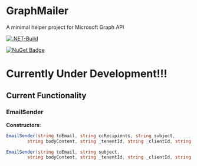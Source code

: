 # GraphMailer
A minimal helper project for Microsoft Graph API

[![.NET-Build](https://github.com/JustJordanT/GraphMailer/actions/workflows/dotnet.yml/badge.svg)](https://github.com/JustJordanT/GraphMailer/actions/workflows/dotnet.yml)

[![NuGet Badge](https://buildstats.info/nuget/GraphMailer)](https://www.nuget.org/packages/GraphMailer/)

# Currently Under Development!!!

## Current Functionality

### EmailSender

**Constructors**:

```csharp
EmailSender(string toEmail, string ccRecipients, string subject,
        string bodyContent, string _tenentId, string _clientId, string _clientSecret, string[] scope)
```

```csharp
EmailSender(string toEmail, string subject,
        string bodyContent, string _tenentId, string _clientId, string _clientSecret, string[] scope)
```


